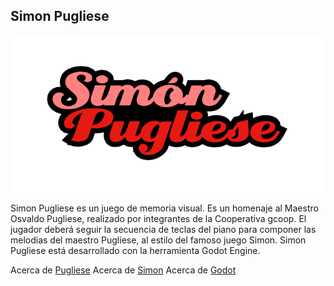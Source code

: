 ## Simon Pugliese

![Logo](https://github.com/gcoop-libre/simonPugliese/blob/master/images/logosimon.png)

Simon Pugliese es un juego de memoria visual.
Es un homenaje al Maestro Osvaldo Pugliese, realizado por integrantes de la
Cooperativa gcoop. El jugador deberá seguir la secuencia de teclas del piano
para componer las melodias del maestro Pugliese, al estilo del famoso juego
Simon.
Simon Pugliese está desarrollado con la herramienta Godot Engine.

Acerca de [Pugliese](http://es.wikipedia.org/wiki/Osvaldo_Pugliese)
Acerca de [Simon](http://es.wikipedia.org/wiki/Simon_%28juego%29)
Acerca de [Godot](https://godotengine.org/)
